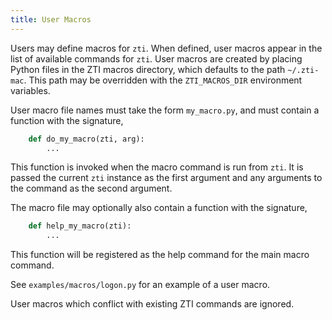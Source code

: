 ```yaml
---
title: User Macros
---
```


Users may define macros for `zti`. When defined, user macros appear in the list of available commands for `zti`. User macros are created by placing Python files in the ZTI macros directory, which defaults to the path `~/.zti-mac`. This path may be overridden with the `ZTI_MACROS_DIR` environment variables.

User macro file names must take the form `my_macro.py`, and must contain a function with the signature,

```python
    def do_my_macro(zti, arg):
        ...
```

This function is invoked when the macro command is run from `zti`. It is passed the current `zti` instance as the first argument and any arguments to the command as the second argument.

The macro file may optionally also contain a function with the signature,

```python
    def help_my_macro(zti):
        ...
```

This function will be registered as the help command for the main macro command.

See `examples/macros/logon.py` for an example of a user macro.

User macros which conflict with existing ZTI commands are ignored.